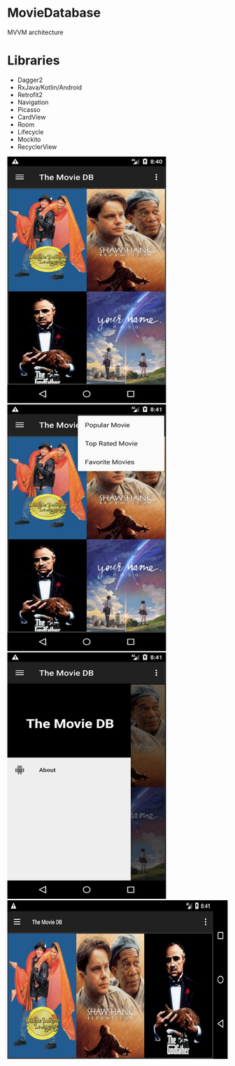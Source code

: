 # MovieDatabase
 MVVM architecture

# Libraries
* Dagger2
* RxJava/Kotlin/Android
* Retrofit2
* Navigation
* Picasso
* CardView
* Room
* Lifecycle
* Mockito
* RecyclerView

<img src="/screenshot/0.png" width="363" height="564"><img src="/screenshot/2.png" width="363" height="564"><img src="/screenshot/3.png" width="363" height="564"><img src="/screenshot/1.png" width="564" height="363">
